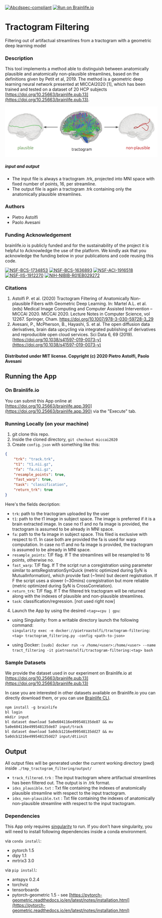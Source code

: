 [![Abcdspec-compliant](https://img.shields.io/badge/ABCD_Spec-v1.1-green.svg)](https://github.com/brain-life/abcd-spec)
[![Run on Brainlife.io](https://img.shields.io/badge/Brainlife-bl.app.390-blue.svg)](https://doi.org/10.25663/brainlife.app.390)

# Tractogram Filtering
Filtering out of artifactual streamlines from a tractogram with a geometric deep learning model

### Description
This tool implements a method able to distinguish between anatomically plausible and anatomically non-plausible streamlines, based on the definitions given by Petit et al, 2019. The method is a geometric deep learning neural network presented at MICCAI2020 [1], which has been trained and tested on a dataset of 20 HCP subjects [https://doi.org/10.25663/brainlife.pub.13](https://doi.org/10.25663/brainlife.pub.13). 

![Tractogram filtering task](tractogram_filtering_scheme.png)

##### input and output
- The input file is always a tractogram .trk, projected into MNI space with fixed number of points, 16, per streamline.
- The output file is again a tractogram .trk containing only the anatomically plausible streamlines.

### Authors
* Pietro Astolfi
* Paolo Avesani

### Funding Acknowledgement
brainlife.io is publicly funded and for the sustainability of the project it is helpful to Acknowledge the use of the platform. We kindly ask that you acknowledge the funding below in your publications and code reusing this code.

[![NSF-BCS-1734853](https://img.shields.io/badge/NSF_BCS-1734853-blue.svg)](https://nsf.gov/awardsearch/showAward?AWD_ID=1734853)
[![NSF-BCS-1636893](https://img.shields.io/badge/NSF_BCS-1636893-blue.svg)](https://nsf.gov/awardsearch/showAward?AWD_ID=1636893)
[![NSF-ACI-1916518](https://img.shields.io/badge/NSF_ACI-1916518-blue.svg)](https://nsf.gov/awardsearch/showAward?AWD_ID=1916518)
[![NSF-IIS-1912270](https://img.shields.io/badge/NSF_IIS-1912270-blue.svg)](https://nsf.gov/awardsearch/showAward?AWD_ID=1912270)
[![NIH-NIBIB-R01EB029272](https://img.shields.io/badge/NIH_NIBIB-R01EB029272-green.svg)](https://grantome.com/grant/NIH/R01-EB029272-01)

### Citations

1. Astolfi P. et al. (2020) Tractogram Filtering of Anatomically Non-plausible Fibers with Geometric Deep Learning. In: Martel A.L. et al. (eds) Medical Image Computing and Computer Assisted Intervention – MICCAI 2020. MICCAI 2020. Lecture Notes in Computer Science, vol 12267. Springer, Cham. https://doi.org/10.1007/978-3-030-59728-3_29
2. Avesani, P., McPherson, B., Hayashi, S. et al. The open diffusion data derivatives, brain data upcycling via integrated publishing of derivatives and reproducible open cloud services. Sci Data 6, 69 (2019). [https://doi.org/10.1038/s41597-019-0073-y](https://doi.org/10.1038/s41597-019-0073-y)

#### Distributed under MIT license. Copyright (c) 2020 Pietro Astolfi, Paolo Avesani

## Running the App 

### On Brainlife.io

You can submit this App online at [https://doi.org/10.25663/brainlife.app.390](https://doi.org/10.25663/brainlife.app.390) via the "Execute" tab.

### Running Locally (on your machine)

1. git clone this repo.
2. Inside the cloned directory, `git checkout miccai2020`
3. Create `config.json` with something like this:

```json
{
    "trk": "track.trk",
    "t1": "t1.nii.gz",
    "fa": "fa.nii.gz",
    "resample_points": true,
    "fast_warp": true,
    "task": "classification",
    "return_trk": true
}
```

Here's the fields decription:
- `trk`: path to the tractogram uploaded by the user
- `t1`: path to the t1 image in subject space. The image is preferred if it is a brain extracted image. In case no t1 and no fa image is provided, the tractogram is assumed to be already in MNI space.
- `fa`: path to the fa image in subject space. This filed is exclusive with respect to t1. In case both are provided the fa is used for warp computation. In case no t1 and no fa image is provided, the tractogram is assumed to be already in MNI space.
- `resample_points`: T/F flag. If T the streamlines will be resampled to 16 points, otherwise no.
- `fast_warp`: T/F flag. If T the script run a coregistration using parameter similar to antsRegistrationSynQuick (metric optimized during SyN is MutualInformation), which provide fast (~1min) but decent registration. If F the script uses a slower (~30mins) coregistration but more reliable (metric optimized during SyN is CrossCorrelation).
- `return_trk`: T/F flag. If T the filtered trk tractogram will be returned along with the indexes of plausible and non-plausible streamlines.
- `task`: classification/regression. [not used right now]

4. Launch the App by using the desired `<tag>=cpu | gpu`:
* using Singularity: from a writable directory launch the following command:\
`singularity exec -e docker://pietroastolfi/tractogram-filtering:<tag> tractogram_filtering.py -config <path-to-json>`
<!-- - `$ sudo docker run --name tract_filtering -it pietroastolfi/tractogram-filtering:<tag> bash`\
`$ sudo docker exec docker://pietroastolfi/tractogram-filtering-cpu "tractogram_filtering.py -config <path-to-json>"` -->
* using Docker: `[sudo] docker run -v /home/<user>:/home/<user> --name tract_filtering -it pietroastolfi/tractogram-filtering:<tag> bash`


### Sample Datasets

We provide the dataset used in our experiment on Brainlife.io at [https://doi.org/10.25663/brainlife.pub.13](https://doi.org/10.25663/brainlife.pub.13)

In case you are interested in other datasets available on Brainlife.io you can directly download them, or you can use [Brainlife CLI](https://github.com/brain-life/cli).

```
npm install -g brainlife
bl login
mkdir input
bl dataset download 5a0e604116e499548135de87 && mv 5a0e604116e499548135de87 input/track
bl dataset download 5a0dcb1216e499548135dd27 && mv 5a0dcb1216e499548135dd27 input/dtiinit
```

## Output

All output files will be generated under the current working directory (pwd) inside `./tmp_tractogram_filtering/output/`

- `track_filtered.trk` : The input tractogram where artifactual streamlines has been filtered out. The output is in .trk format.
- `idxs_plausible.txt` : Txt file containing the indexes of anatomically plausible streamline with respect to the input tractogram.
- `idxs_non-plausible.txt` : Txt file containing the indexes of anatomically non-plausible streamline with respect to the input tractogram.

### Dependencies

This App only requires [singularity](https://www.sylabs.io/singularity/) to run. If you don't have singularity, you will need to install following dependencies inside a conda environment.  

via `conda install`:
- pytorch 1.5
- dipy 1.1
- mrtrix3 3.0

via `pip install`:
- antspyx 0.2.4
- torchviz
- tensorboardx
- pytorch-geometric 1.5 - see [https://pytorch-geometric.readthedocs.io/en/latest/notes/installation.html](https://pytorch-geometric.readthedocs.io/en/latest/notes/installation.html)

